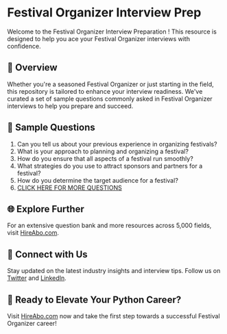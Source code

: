 # Festival Organizer Interview Prep

Welcome to the Festival Organizer Interview Preparation ! This resource is designed to help you ace your Festival Organizer interviews with confidence.

## 🚀 Overview

Whether you're a seasoned Festival Organizer or just starting in the field, this repository is tailored to enhance your interview readiness. We've curated a set of sample questions commonly asked in Festival Organizer interviews to help you prepare and succeed.

## 📝 Sample Questions

1. Can you tell us about your previous experience in organizing festivals?
2. What is your approach to planning and organizing a festival?
3. How do you ensure that all aspects of a festival run smoothly?
4. What strategies do you use to attract sponsors and partners for a festival?
5. How do you determine the target audience for a festival?
6. [CLICK HERE FOR MORE QUESTIONS](https://hireabo.com/job/11_3_17/Festival%20Organizer)

## 🌐 Explore Further

For an extensive question bank and more resources across 5,000 fields, visit [HireAbo.com](https://www.hireabo.com).

## 📱 Connect with Us

Stay updated on the latest industry insights and interview tips. Follow us on [Twitter](https://twitter.com/hireabo) and [LinkedIn](https://www.linkedin.com/in/hire-abo-3609972a8/).

## 🚀 Ready to Elevate Your Python Career?

Visit [HireAbo.com](https://www.hireabo.com) now and take the first step towards a successful Festival Organizer career!